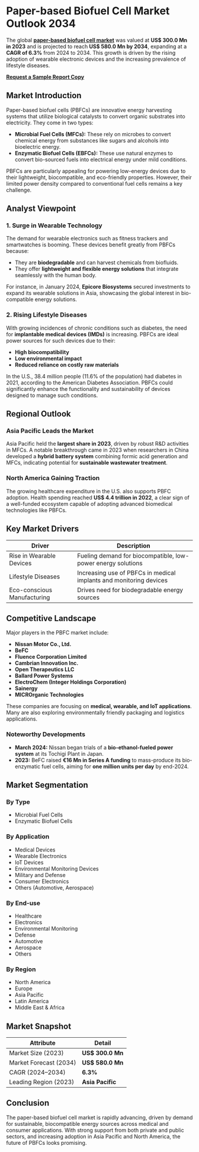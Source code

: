 
# Paper-based Biofuel Cell Market Outlook 2034

The global [**paper-based biofuel cell market**](https://www.transparencymarketresearch.com/paper-based-biofuel-cell-market.html) was valued at **US$ 300.0 Mn in 2023** and is projected to reach **US$ 580.0 Mn by 2034**, expanding at a **CAGR of 6.3%** from 2024 to 2034. This growth is driven by the rising adoption of wearable electronic devices and the increasing prevalence of lifestyle diseases.

[**Request a Sample Report Copy**](https://www.transparencymarketresearch.com/sample/sample.php?flag=S&rep_id=86252)

## Market Introduction

Paper-based biofuel cells (PBFCs) are innovative energy harvesting systems that utilize biological catalysts to convert organic substrates into electricity. They come in two types:

- **Microbial Fuel Cells (MFCs):** These rely on microbes to convert chemical energy from substances like sugars and alcohols into bioelectric energy.
- **Enzymatic Biofuel Cells (EBFCs):** These use natural enzymes to convert bio-sourced fuels into electrical energy under mild conditions.

PBFCs are particularly appealing for powering low-energy devices due to their lightweight, biocompatible, and eco-friendly properties. However, their limited power density compared to conventional fuel cells remains a key challenge.

## Analyst Viewpoint

### 1. Surge in Wearable Technology

The demand for wearable electronics such as fitness trackers and smartwatches is booming. These devices benefit greatly from PBFCs because:

- They are **biodegradable** and can harvest chemicals from biofluids.
- They offer **lightweight and flexible energy solutions** that integrate seamlessly with the human body.

For instance, in January 2024, **Epicore Biosystems** secured investments to expand its wearable solutions in Asia, showcasing the global interest in bio-compatible energy solutions.

### 2. Rising Lifestyle Diseases

With growing incidences of chronic conditions such as diabetes, the need for **implantable medical devices (IMDs)** is increasing. PBFCs are ideal power sources for such devices due to their:

- **High biocompatibility**
- **Low environmental impact**
- **Reduced reliance on costly raw materials**

In the U.S., 38.4 million people (11.6% of the population) had diabetes in 2021, according to the American Diabetes Association. PBFCs could significantly enhance the functionality and sustainability of devices designed to manage such conditions.

## Regional Outlook

### Asia Pacific Leads the Market

Asia Pacific held the **largest share in 2023**, driven by robust R&D activities in MFCs. A notable breakthrough came in 2023 when researchers in China developed a **hybrid battery system** combining formic acid generation and MFCs, indicating potential for **sustainable wastewater treatment**.

### North America Gaining Traction

The growing healthcare expenditure in the U.S. also supports PBFC adoption. Health spending reached **US$ 4.4 trillion in 2022**, a clear sign of a well-funded ecosystem capable of adopting advanced biomedical technologies like PBFCs.

## Key Market Drivers

| Driver | Description |
|--------|-------------|
| Rise in Wearable Devices | Fueling demand for biocompatible, low-power energy solutions |
| Lifestyle Diseases | Increasing use of PBFCs in medical implants and monitoring devices |
| Eco-conscious Manufacturing | Drives need for biodegradable energy sources |

## Competitive Landscape

Major players in the PBFC market include:

- **Nissan Motor Co., Ltd.**
- **BeFC**
- **Fluence Corporation Limited**
- **Cambrian Innovation Inc.**
- **Open Therapeutics LLC**
- **Ballard Power Systems**
- **ElectroChem (Integer Holdings Corporation)**
- **Sainergy**
- **MICROrganic Technologies**

These companies are focusing on **medical, wearable, and IoT applications**. Many are also exploring environmentally friendly packaging and logistics applications.

### Noteworthy Developments

- **March 2024:** Nissan began trials of a **bio-ethanol-fueled power system** at its Tochigi Plant in Japan.
- **2023:** BeFC raised **€16 Mn in Series A funding** to mass-produce its bio-enzymatic fuel cells, aiming for **one million units per day** by end-2024.

## Market Segmentation

### By Type
- Microbial Fuel Cells
- Enzymatic Biofuel Cells

### By Application
- Medical Devices
- Wearable Electronics
- IoT Devices
- Environmental Monitoring Devices
- Military and Defense
- Consumer Electronics
- Others (Automotive, Aerospace)

### By End-use
- Healthcare
- Electronics
- Environmental Monitoring
- Defense
- Automotive
- Aerospace
- Others

### By Region
- North America
- Europe
- Asia Pacific
- Latin America
- Middle East & Africa

## Market Snapshot

| Attribute | Detail |
|----------|--------|
| Market Size (2023) | **US$ 300.0 Mn** |
| Market Forecast (2034) | **US$ 580.0 Mn** |
| CAGR (2024–2034) | **6.3%** |
| Leading Region (2023) | **Asia Pacific** |

## Conclusion

The paper-based biofuel cell market is rapidly advancing, driven by demand for sustainable, biocompatible energy sources across medical and consumer applications. With strong support from both private and public sectors, and increasing adoption in Asia Pacific and North America, the future of PBFCs looks promising.

